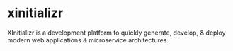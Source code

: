 # xinitializr
XInitializr is a development platform to quickly generate, develop, &amp; deploy modern web applications &amp; microservice architectures.
